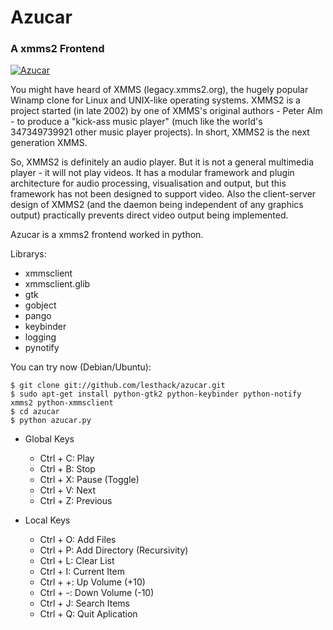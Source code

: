 # Azucar
### A xmms2 Frontend

[![Azucar](http://lesthack.com.mx/wp-content/uploads/2011/12/azucar-xmms2-e1323929521882.png)](http://lesthack.com.mx/wp-content/uploads/2011/12/azucar-xmms2-e1323929521882.png)

You might have heard of XMMS (legacy.xmms2.org), the hugely popular Winamp clone for Linux and UNIX-like operating systems. XMMS2 is a project started (in late 2002) by one of XMMS's original authors - Peter Alm - to produce a "kick-ass music player" (much like the world's 347349739921 other music player projects). In short, XMMS2 is the next generation XMMS.

So, XMMS2 is definitely an audio player. But it is not a general multimedia player - it will not play videos. It has a modular framework and plugin architecture for audio processing, visualisation and output, but this framework has not been designed to support video. Also the client-server design of XMMS2 (and the daemon being independent of any graphics output) practically prevents direct video output being implemented.

Azucar is a xmms2 frontend worked in python.

Librarys:

* xmmsclient
* xmmsclient.glib  
* gtk
* gobject
* pango
* keybinder
* logging
* pynotify

You can try now (Debian/Ubuntu):

    $ git clone git://github.com/lesthack/azucar.git
    $ sudo apt-get install python-gtk2 python-keybinder python-notify xmms2 python-xmmsclient
    $ cd azucar
    $ python azucar.py

* Global Keys

    * Ctrl + C: Play 
    * Ctrl + B: Stop
    * Ctrl + X: Pause (Toggle)
    * Ctrl + V: Next
    * Ctrl + Z: Previous
    
* Local Keys

    * Ctrl + O: Add Files
    * Ctrl + P: Add Directory (Recursivity)
    * Ctrl + L: Clear List
    * Ctrl + I: Current Item
    * Ctrl + +: Up Volume (+10)
    * Ctrl + -: Down Volume (-10)
    * Ctrl + J: Search Items 
    * Ctrl + Q: Quit Aplication
    
